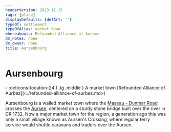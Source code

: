 ```yaml
---
headerVersion: 2023.11.25
tags: [place]
displayDefaults: {defArt: ''}
typeOf: settlement
typeOfAlias: market town
whereabouts: Refounded Alliance of Aurbez
dm_notes: none
dm_owner: none
title: Aursenbourg
---
```

# Aursenbourg
<div class="grid cards ext-narrow-margin ext-one-column" markdown>
-    :octicons-location-24:{ .lg .middle } A market town [Refounded Alliance of Aurbez](<./refounded-alliance-of-aurbez.md>)  
</div>


Aursenbourg is a walled market town where the [Maseau - Dunmar Road](<../maseau-dunmar-road.md>) crosses the [Aursen](<../../major-rivers/istaros-watershed/aursen.md>), centered on a sturdy stone bridge built over the river in DR 1732. Now a major market town for the region, a generation ago this was only a small village known as Aursen's Crossing, where regular ferry service would shuttle caravans and traders over the Aursen.

